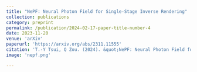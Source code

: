 ```yaml
---
title: "NePF: Neural Photon Field for Single-Stage Inverse Rendering"
collection: publications
category: preprint
permalink: /publication/2024-02-17-paper-title-number-4
date: 2023-11-20
venue: 'arXiv'
paperurl: 'https://arxiv.org/abs/2311.11555'
citation: 'T.-Y Tsui, Q Zou. (2024). &quot;NePF: Neural Photon Field for Single-Stage Inverse Rendering.&quot; <i>arXiv</i>.'
image: 'nepf.png'

---
```

